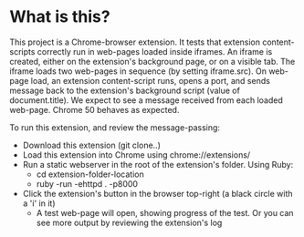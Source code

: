# What is this?
This project is a Chrome-browser extension. It tests that extension content-scripts correctly run in web-pages loaded inside iframes.
An iframe is created, either on the extension's background page, or on a visible tab. The iframe loads two web-pages in sequence
(by setting iframe.src). On web-page load, an extension content-script runs, opens a port, and sends message back to the extension's
background script (value of document.title). We expect to see a message received from each loaded web-page. Chrome 50 behaves as expected.
        
To run this extension, and review the message-passing:
* Download this extension (git clone..)
* Load this extension into Chrome using chrome://extensions/
* Run a static webserver in the root of the extension's folder. Using Ruby:
  * cd extension-folder-location 
  * ruby -run -ehttpd . -p8000
* Click the extension's button in the browser top-right (a black circle with a 'i' in it)
  * A test web-page will open, showing progress of the test. Or you can see more output by reviewing the extension's log
